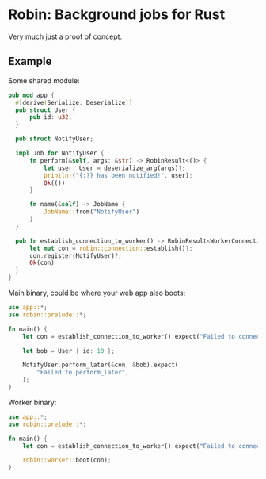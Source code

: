 # Robin: Background jobs for Rust

Very much just a proof of concept.

## Example

Some shared module:

```rust
pub mod app {
  #[derive(Serialize, Deserialize)]
  pub struct User {
      pub id: u32,
  }

  pub struct NotifyUser;

  impl Job for NotifyUser {
      fn perform(&self, args: &str) -> RobinResult<()> {
          let user: User = deserialize_arg(args)?;
          println!("{:?} has been notified!", user);
          Ok(())
      }

      fn name(&self) -> JobName {
          JobName::from("NotifyUser")
      }
  }

  pub fn establish_connection_to_worker() -> RobinResult<WorkerConnection> {
      let mut con = robin::connection::establish()?;
      con.register(NotifyUser)?;
      Ok(con)
  }
}
```

Main binary, could be where your web app also boots:

```rust
use app::*;
use robin::prelude::*;

fn main() {
    let con = establish_connection_to_worker().expect("Failed to connect");

    let bob = User { id: 10 };

    NotifyUser.perform_later(&con, &bob).expect(
        "Failed to perform_later",
    );
}
```

Worker binary:
```rust
use app::*;
use robin::prelude::*;

fn main() {
    let con = establish_connection_to_worker().expect("Failed to connect");

    robin::worker::boot(con);
}
```
